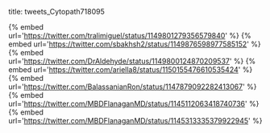 title: tweets_Cytopath718095

{% embed url='https://twitter.com/tralimiguel/status/1149801279356579840' %}
{% embed url='https://twitter.com/sbakhsh2/status/1149876598977585152' %}
{% embed url='https://twitter.com/DrAldehyde/status/1149800124870209537' %}
{% embed url='https://twitter.com/ariella8/status/1150155476610535424' %}
{% embed url='https://twitter.com/BalassanianRon/status/1147879092282413067' %}
{% embed url='https://twitter.com/MBDFlanaganMD/status/1145112063418740736' %}
{% embed url='https://twitter.com/MBDFlanaganMD/status/1145313335379922945' %}
